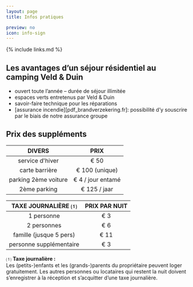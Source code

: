 ```yaml
---
layout: page
title: Infos pratiques

preview: no
icon: info-sign
---
```


{% include links.md %}

## Les avantages d’un séjour résidentiel au camping Veld & Duin

- ouvert toute l’année – durée de séjour illimitée
- espaces verts entretenus par Veld & Duin
- savoir-faire technique pour les réparations
- [assurance incendie][pdf_brandverzekering.fr]: possibilité d’y souscrire par le biais de notre assurance groupe


## Prix des suppléments

DIVERS                |PRIX         
:--------------------:|:--------------:
service d'hiver         |€ 50                   
carte barrière          |€ 100 (unique)           
parking 2ème voiture    |€ 4 / jour entamé  
2ème parking            |€ 125 / jaar       


TAXE JOURNALIÈRE ⑴          |PRIX PAR NUIT|
:------------------:|:-------------:|
1 personne               | € 3       
2 personnes              | € 6  
famille (jusque 5 pers)  | € 11    
personne supplémentaire  | € 3


⑴ **Taxe journalière :**<br> Les (petits-)enfants et les (grands-)parents du propriétaire peuvent loger gratuitement. Les autres personnes ou locataires qui restent la nuit doivent s’enregistrer à la réception et s’acquitter d’une taxe journalière.  
